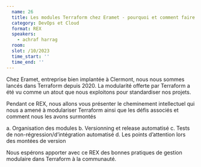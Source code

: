 ```yaml
---
  name: 26
  title: Les modules Terraform chez Eramet - pourquoi et comment faire ?
  category: DevOps et Cloud
  format: REX
  speakers: 
    - achraf harrag
  room: 
  slot: /10/2023
  time_start: ''
  time_end: ''
---
```

Chez Eramet, entreprise bien implantée à Clermont, nous nous sommes lancés dans Terraform depuis 2020. La modularité offerte par Terraform a été vu comme un atout que nous exploitons pour standardiser nos projets. 

Pendant ce REX, nous allons vous présenter le cheminement intellectuel qui nous a amené à modulariser Terraform ainsi que les défis associés et comment nous les avons surmontés

a.	Organisation des modules
b.	Versionning et release automatisé
c.	Tests de non-régression/d’intégration automatisé
d.	Les points d’attention lors des montées de version

Nous espérons apporter avec ce REX des bonnes pratiques de gestion modulaire dans Terraform à la communauté.

